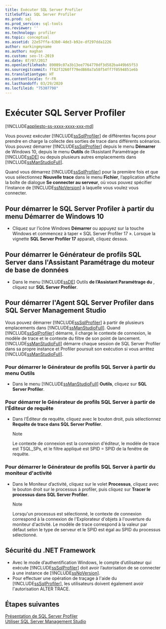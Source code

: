 ```yaml
---
title: Exécuter SQL Server Profiler
titleSuffix: SQL Server Profiler
ms.prod: sql
ms.prod_service: sql-tools
ms.reviewer: ''
ms.technology: profiler
ms.topic: conceptual
ms.assetid: 22e57ffa-63b0-4de3-b92e-df297dda1226
author: markingmyname
ms.author: maghan
ms.custom: seo-lt-2019
ms.date: 07/07/2017
ms.openlocfilehash: 89089c07a3b13ee7764770df3d582ba449b65f53
ms.sourcegitcommit: ff82f3260ff79ed860a7a58f54ff7f0594851e6b
ms.translationtype: HT
ms.contentlocale: fr-FR
ms.lasthandoff: 03/29/2020
ms.locfileid: "75307798"
---
```

# <a name="run-sql-server-profiler"></a>Exécuter SQL Server Profiler

[!INCLUDE[appliesto-ss-xxxx-xxxx-xxx-md](../../includes/appliesto-ss-xxxx-xxxx-xxx-md.md)]

Vous pouvez exécuter [!INCLUDE[ssSqlProfiler](../../includes/sssqlprofiler-md.md)] de différentes façons pour prendre en charge la collecte des sorties de trace dans différents scénarios. Vous pouvez démarrer [!INCLUDE[ssSqlProfiler](../../includes/sssqlprofiler-md.md)] depuis le menu **Démarrer** de Windows 10, depuis le menu **Outils** de l’Assistant Paramétrage de [!INCLUDE[ssDE](../../includes/ssde-md.md)] ou depuis plusieurs autres emplacements dans [!INCLUDE[ssManStudioFull](../../includes/ssmanstudiofull-md.md)].  
  
Quand vous démarrez [!INCLUDE[ssSqlProfiler](../../includes/sssqlprofiler-md.md)] pour la première fois et que vous sélectionnez **Nouvelle trace** dans le menu **Fichier**, l’application affiche la boîte de dialogue **Se connecter au serveur**, où vous pouvez spécifier l’instance de [!INCLUDE[ssNoVersion](../../includes/ssnoversion-md.md)] à laquelle vous voulez vous connecter.  
## <a name="to-start-sql-server-profiler-from-the-windows-10-start-menu"></a>Pour démarrer le SQL Server Profiler à partir du menu Démarrer de Windows 10  
-  Cliquez sur l’icône Windows **Démarrer** ou appuyez sur la touche Windows et commencez à taper « SQL Server Profiler 17 ». Lorsque la vignette **SQL Server Profiler 17** apparaît, cliquez dessus.   

## <a name="to-start-sql-server-profiler-in-database-engine-tuning-advisor"></a>Pour démarrer le Générateur de profils SQL Server dans l'Assistant Paramétrage du moteur de base de données  
-  Dans le menu [!INCLUDE[ssDE](../../includes/ssde-md.md)] Outils **de l’Assistant Paramétrage du** , cliquez sur **SQL Server Profiler**.  

## <a name="to-start-sql-server-profiler-in-sql-server-management-studio"></a>Pour démarrer l'Agent SQL Server Profiler dans SQL Server Management Studio  
 Vous pouvez démarrer [!INCLUDE[ssSqlProfiler](../../includes/sssqlprofiler-md.md)] à partir de plusieurs emplacements dans [!INCLUDE[ssManStudioFull](../../includes/ssmanstudiofull-md.md)]. Quand [!INCLUDE[ssSqlProfiler](../../includes/sssqlprofiler-md.md)] démarre, il charge le contexte de connexion, le modèle de trace et le contexte du filtre de son point de lancement. [!INCLUDE[ssManStudioFull](../../includes/ssmanstudiofull-md.md)] démarre chaque session de SQL Server Profiler dans sa propre instance et Profiler poursuit son exécution si vous arrêtez [!INCLUDE[ssManStudioFull](../../includes/ssmanstudiofull-md.md)].  
### <a name="to-start-sql-server-profiler-from-the-tools-menu"></a>Pour démarrer le Générateur de profils SQL Server à partir du menu Outils  
-  Dans le menu [!INCLUDE[ssManStudioFull](../../includes/ssmanstudiofull-md.md)] **Outils**, cliquez sur **SQL Server Profiler**.  

### <a name="to-start-sql-server-profiler-from-the-query-editor"></a>Pour démarrer le Générateur de profils SQL Server à partir de l’Éditeur de requête  
- Dans l’Éditeur de requête, cliquez avec le bouton droit, puis sélectionnez **Requête de trace dans SQL Server Profiler**.  

  > [!NOTE]  
  >  Le contexte de connexion est la connexion d'éditeur, le modèle de trace est TSQL_SPs, et le filtre appliqué est SPID = SPID de la fenêtre de requête.  
    
### <a name="to-start-sql-server-profiler-from-activity-monitor"></a>Pour démarrer le Générateur de profils SQL Server à partir du moniteur d'activité  
- Dans le Moniteur d’activité, cliquez sur le volet **Processus**, cliquez avec le bouton droit sur le processus à profiler, puis cliquez sur **Tracer le processus dans SQL Server Profiler**.  

    > [!NOTE]  
    >  Lorsqu'un processus est sélectionné, le contexte de connexion correspond à la connexion de l'Explorateur d'objets à l'ouverture du moniteur d'activité. Le modèle de trace correspond à la valeur par défaut selon le type de serveur et le SPID est égal au SPID du processus sélectionné.  
    
## <a name="net-framework-security"></a>Sécurité du .NET Framework  
- Avec le mode d’authentification Windows, le compte d’utilisateur qui exécute [!INCLUDE[ssSqlProfiler](../../includes/sssqlprofiler-md.md)] doit avoir l’autorisation de se connecter à une instance de [!INCLUDE[ssNoVersion](../../includes/ssnoversion-md.md)].  
- Pour effectuer une opération de traçage à l'aide du [!INCLUDE[ssSqlProfiler](../../includes/sssqlprofiler-md.md)], les utilisateurs doivent également avoir l'autorisation ALTER TRACE.  

## <a name="next-steps"></a>Étapes suivantes  
 [Présentation de SQL Server Profiler](../../tools/sql-server-profiler/sql-server-profiler.md)   
 [Utiliser SQL Server Management Studio](https://msdn.microsoft.com/library/f289e978-14ca-46ef-9e61-e1fe5fd593be)  
